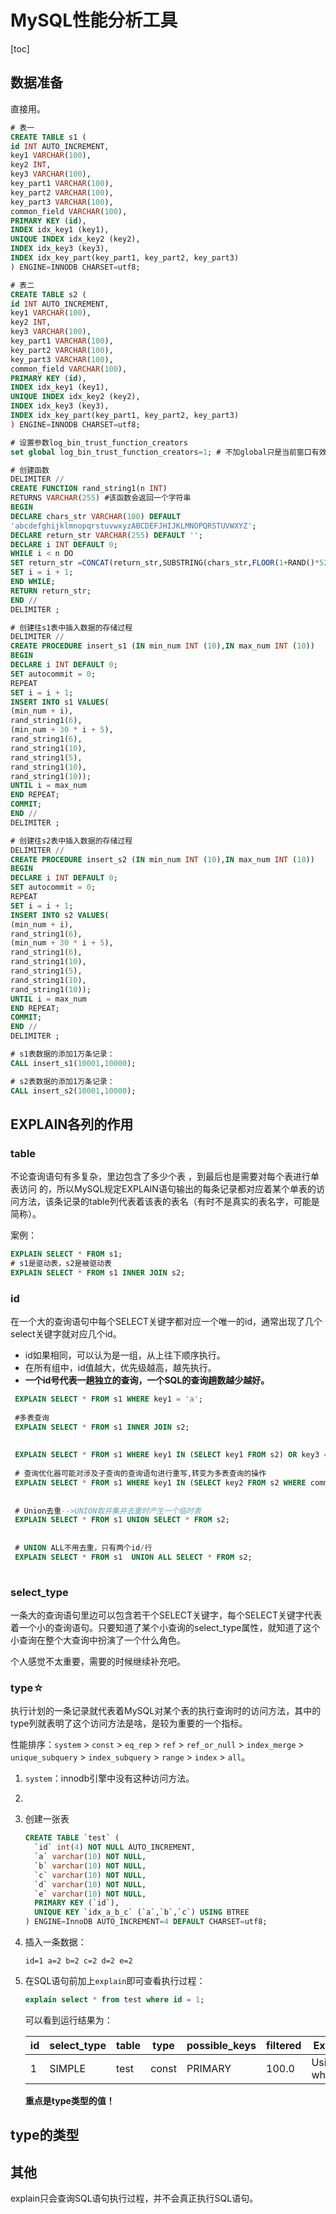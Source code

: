 # MySQL性能分析工具

[toc]

## 数据准备

直接用。

```sql
# 表一
CREATE TABLE s1 (
id INT AUTO_INCREMENT,
key1 VARCHAR(100),
key2 INT,
key3 VARCHAR(100),
key_part1 VARCHAR(100),
key_part2 VARCHAR(100),
key_part3 VARCHAR(100),
common_field VARCHAR(100),
PRIMARY KEY (id),
INDEX idx_key1 (key1),
UNIQUE INDEX idx_key2 (key2),
INDEX idx_key3 (key3),
INDEX idx_key_part(key_part1, key_part2, key_part3)
) ENGINE=INNODB CHARSET=utf8;

# 表二
CREATE TABLE s2 (
id INT AUTO_INCREMENT,
key1 VARCHAR(100),
key2 INT,
key3 VARCHAR(100),
key_part1 VARCHAR(100),
key_part2 VARCHAR(100),
key_part3 VARCHAR(100),
common_field VARCHAR(100),
PRIMARY KEY (id),
INDEX idx_key1 (key1),
UNIQUE INDEX idx_key2 (key2),
INDEX idx_key3 (key3),
INDEX idx_key_part(key_part1, key_part2, key_part3)
) ENGINE=INNODB CHARSET=utf8;

# 设置参数log_bin_trust_function_creators
set global log_bin_trust_function_creators=1; # 不加global只是当前窗口有效。

# 创建函数
DELIMITER //
CREATE FUNCTION rand_string1(n INT)
RETURNS VARCHAR(255) #该函数会返回一个字符串
BEGIN
DECLARE chars_str VARCHAR(100) DEFAULT
'abcdefghijklmnopqrstuvwxyzABCDEFJHIJKLMNOPQRSTUVWXYZ';
DECLARE return_str VARCHAR(255) DEFAULT '';
DECLARE i INT DEFAULT 0;
WHILE i < n DO
SET return_str =CONCAT(return_str,SUBSTRING(chars_str,FLOOR(1+RAND()*52),1));
SET i = i + 1;
END WHILE;
RETURN return_str;
END //
DELIMITER ;

# 创建往s1表中插入数据的存储过程
DELIMITER //
CREATE PROCEDURE insert_s1 (IN min_num INT (10),IN max_num INT (10))
BEGIN
DECLARE i INT DEFAULT 0;
SET autocommit = 0;
REPEAT
SET i = i + 1;
INSERT INTO s1 VALUES(
(min_num + i),
rand_string1(6),
(min_num + 30 * i + 5),
rand_string1(6),
rand_string1(10),
rand_string1(5),
rand_string1(10),
rand_string1(10));
UNTIL i = max_num
END REPEAT;
COMMIT;
END //
DELIMITER ;

# 创建往s2表中插入数据的存储过程
DELIMITER //
CREATE PROCEDURE insert_s2 (IN min_num INT (10),IN max_num INT (10))
BEGIN
DECLARE i INT DEFAULT 0;
SET autocommit = 0;
REPEAT
SET i = i + 1;
INSERT INTO s2 VALUES(
(min_num + i),
rand_string1(6),
(min_num + 30 * i + 5),
rand_string1(6),
rand_string1(10),
rand_string1(5),
rand_string1(10),
rand_string1(10));
UNTIL i = max_num
END REPEAT;
COMMIT;
END //
DELIMITER ;

# s1表数据的添加1万条记录：
CALL insert_s1(10001,10000);

# s2表数据的添加1万条记录：
CALL insert_s2(10001,10000);

```



## EXPLAIN各列的作用

### table

不论查询语句有多复杂，里边包含了多少个表 ，到最后也是需要对每个表进行单表访问 的，所以MySQL规定EXPLAIN语句输出的每条记录都对应着某个单表的访问方法，该条记录的table列代表着该表的表名（有时不是真实的表名字，可能是简称）。

案例：

```sql
EXPLAIN SELECT * FROM s1;
# s1是驱动表，s2是被驱动表
EXPLAIN SELECT * FROM s1 INNER JOIN s2;
```



### id

在一个大的查询语句中每个SELECT关键字都对应一个唯一的id，通常出现了几个select关键字就对应几个id。

- id如果相同，可以认为是一组，从上往下顺序执行。
- 在所有组中，id值越大，优先级越高，越先执行。
- **一个id号代表一趟独立的查询，一个SQL的查询趟数越少越好。**

```sql
 EXPLAIN SELECT * FROM s1 WHERE key1 = 'a';
 
 #多表查询
 EXPLAIN SELECT * FROM s1 INNER JOIN s2;
 
 
 EXPLAIN SELECT * FROM s1 WHERE key1 IN (SELECT key1 FROM s2) OR key3 = 'a';
 
 # 查询优化器可能对涉及子查询的查询语句进行重写,转变为多表查询的操作
 EXPLAIN SELECT * FROM s1 WHERE key1 IN (SELECT key2 FROM s2 WHERE common_field = 'a');
 
 
 # Union去重-->UNION取并集并去重时产生一个临时表
 EXPLAIN SELECT * FROM s1 UNION SELECT * FROM s2;
 
 
 # UNION ALL不用去重，只有两个id/行
 EXPLAIN SELECT * FROM s1  UNION ALL SELECT * FROM s2;
 
```



### select_type

一条大的查询语句里边可以包含若干个SELECT关键字，每个SELECT关键字代表着一个小的查询语句。只要知道了某个小查询的select_type属性，就知道了这个小查询在整个大查询中扮演了一个什么角色。

个人感觉不太重要，需要的时候继续补充吧。



### type☆

执行计划的一条记录就代表着MySQL对某个表的执行查询时的访问方法，其中的type列就表明了这个访问方法是啥，是较为重要的一个指标。

性能排序：`system` > `const` > `eq_rep` > `ref` > `ref_or_null` > `index_merge` > `unique_subquery` > `index_subquery` > `range` > `index` > `all`。

1. `system`：innodb引擎中没有这种访问方法。
2. 



1. 创建一张表

   ```sql
   CREATE TABLE `test` (
     `id` int(4) NOT NULL AUTO_INCREMENT,
     `a` varchar(10) NOT NULL,
     `b` varchar(10) NOT NULL,
     `c` varchar(10) NOT NULL,
     `d` varchar(10) NOT NULL,
     `e` varchar(10) NOT NULL,
     PRIMARY KEY (`id`),
     UNIQUE KEY `idx_a_b_c` (`a`,`b`,`c`) USING BTREE
   ) ENGINE=InnoDB AUTO_INCREMENT=4 DEFAULT CHARSET=utf8;
   ```

2. 插入一条数据：

   ```
   id=1 a=2 b=2 c=2 d=2 e=2
   ```

3. 在SQL语句前加上`explain`即可查看执行过程：

   ```sql
   explain select * from test where id = 1;
   ```

   可以看到运行结果为：

   | id   | select_type | table | type  | possible_keys | filtered | Extra       |
   | ---- | ----------- | ----- | ----- | ------------- | -------- | ----------- |
   | 1    | SIMPLE      | test  | const | PRIMARY       | 100.0    | Using where |

   **重点是type类型的值！**



## type的类型







## 其他

explain只会查询SQL语句执行过程，并不会真正执行SQL语句。